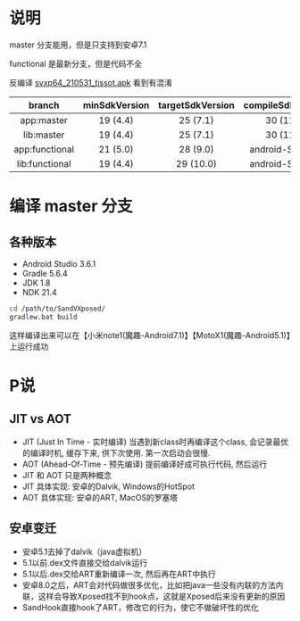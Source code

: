 # 说明

master 分支能用，但是只支持到安卓7.1

functional 是最新分支，但是代码不全

反编译 [svxp64_210531_tissot.apk](https://github.com/asLody/SandVXposed/releases/download/V2.1.4/svxp64_210531_tissot.apk) 看到有混淆

|     branch     | minSdkVersion | targetSdkVersion | compileSdkVersion |
| :------------: | :-----------: | :--------------: | :---------------: |
|   app:master   |   19 (4.4)    |     25 (7.1)     |     30 (11.0)     |
|   lib:master   |   19 (4.4)    |     25 (7.1)     |     30 (11.0)     |
| app:functional |   21 (5.0)    |     28 (9.0)     | android-S (12.0)  |
| lib:functional |   19 (4.4)    |    29 (10.0)     | android-S (12.0)  |



# 编译 master 分支

## 各种版本

- Android Studio 3.6.1
- Gradle 5.6.4
- JDK 1.8
- NDK 21.4

```sh
cd /path/to/SandVXposed/
gradlew.bat build
```

这样编译出来可以在【小米note1(魔趣-Android7.1)】【MotoX1(魔趣-Android5.1)】上运行成功

# P说

## JIT vs AOT

- JIT (Just In Time - 实时编译) 当遇到新class时再编译这个class, 会记录最优的编译时机, 缓存下来, 供下次使用. 第一次启动会很慢.
- AOT (Ahead-Of-Time - 预先编译) 提前编译好成可执行代码, 然后运行
- JIT 和 AOT 只是两种概念
- JIT 具体实现: 安卓的Dalvik, Windows的HotSpot
- AOT 具体实现: 安卓的ART, MacOS的罗塞塔

## 安卓变迁

- 安卓5.1去掉了dalvik（java虚拟机）
- 5.1以前.dex文件直接交给dalvik运行
- 5.1以后.dex交给ART重新编译一次, 然后再在ART中执行
- 安卓8.0之后，ART会对代码做很多优化，比如把java一些没有内联的方法内联，这样会导致Xposed找不到hook点，这就是Xposed后来没有更新的原因
- SandHook直接hook了ART，修改它的行为，使它不做破坏性的优化
